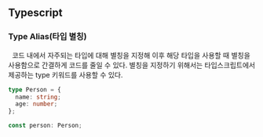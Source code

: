 ## **Typescript**

### **Type Alias(타입 별칭)**

&nbsp;&nbsp;코드 내에서 자주되는 타입에 대해 별칭을 지정해 이후 해당 타입을 사용할 때 별칭을 사용함으로 간결하게 코드를 줄일 수 있다. 별칭을 지정하기 위해서는 타입스크립트에서 제공하는 type 키워드를 사용할 수 있다.

```typescript
type Person = {
  name: string;
  age: number;
};

const person: Person;
```

<br><br>
